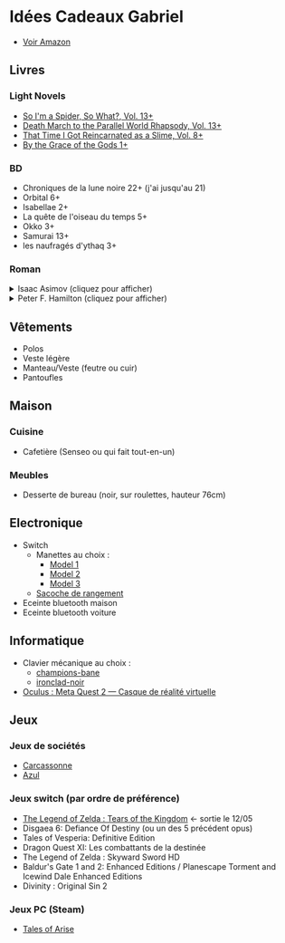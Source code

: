 # Idées Cadeaux Gabriel

- [Voir Amazon](https://www.amazon.fr/hz/wishlist/ls/N2LON7I7DD9B?ref_=wl_share)

## Livres

### Light Novels

- [So I'm a Spider, So What?, Vol. 13+](https://amzn.eu/d/iYS5EiI)
- [Death March to the Parallel World Rhapsody, Vol. 13+](https://amzn.eu/d/ji4SzZa)
- [That Time I Got Reincarnated as a Slime, Vol. 8+](https://amzn.eu/d/dPnS9sN)
- [By the Grace of the Gods 1+](https://amzn.eu/d/iBv1MlK)

### BD

- Chroniques de la lune noire 22+ (j'ai jusqu'au 21)
- Orbital 6+
- Isabellae 2+
- La quête de l'oiseau du temps 5+
- Okko 3+
- Samurai 13+
- les naufragés d'ythaq 3+

### Roman

<details>
<summary>Isaac Asimov (cliquez pour afficher)</summary>

### A prendre dans l'ordre ci-desous

#### Cycle de Fondation

- ~~Fondation~~
- ~~Fondation et Empire~~
- ~~Seconde Fondation~~
- ~~Fondation foudroyée (Optionnel)~~
- ~~Terre et Fondation (Optionnel)~~
- Prélude à Fondation (Optionnel)
- L'Aube de Fondation (Optionnel)

#### Cycle des robots

- Les Robots (Optionnel)
- Les Cavernes d'acier
- Face aux feux du soleil
- Les Robots de l'aube
- Les Robots et l'Empire

#### Cycle de l'Empire

- Tyrann
- Les Courants de l'espace
- Cailloux dans le ciel

</details>

<details>
<summary>Peter F. Hamilton (cliquez pour afficher)</summary>

### [Voir page wikipedia](https://fr.wikipedia.org/wiki/Peter_F._Hamilton#Romans)

</details>

## Vêtements

- Polos
- Veste légère
- Manteau/Veste (feutre ou cuir)
- Pantoufles

## Maison

### Cuisine

- Cafetière (Senseo ou qui fait tout-en-un)

### Meubles

- Desserte de bureau (noir, sur roulettes, hauteur 76cm)

## Electronique

- Switch
  - Manettes au choix :
    - [Model 1](https://nyxigaming.com/products/nyxi-wizard-wirleless-joy-pad-for-switch-switch-oled)
    - [Model 2](https://nyxigaming.com/products/nyxi-hyperion-meteor-light-wireless-joy-pad)
    - [Model 3](https://nyxigaming.com/products/nyxi-wireless-joy-con-pad-with-color-led-lights-for-nintendo-switch)
  - [Sacoche de rangement](https://nyxigaming.com/products/nyxi-upgraded-carrying-case-for-wireless-joy-pad-nintendo-switch)
- Eceinte bluetooth maison
- Eceinte bluetooth voiture

## Informatique

- Clavier mécanique au choix :
  - [champions-bane](https://designedby.gg/product/champions-bane/)
  - [ironclad-noir](https://designedby.gg/product/ironclad-noir/)
- [Oculus : Meta Quest 2 — Casque de réalité virtuelle](https://amzn.eu/d/bOWv0qW)

## Jeux

### Jeux de sociétés

- [Carcassonne](https://www.amazon.fr/dp/B07D19D9QJ/?coliid=IEKV560ENP84U&colid=N2LON7I7DD9B&psc=0&ref_=lv_ov_lig_dp_it)
- [Azul](https://www.amazon.fr/Plan-Games-Azul-Version-Française/dp/B07FCLL8JB/ref=sr_1_2?__mk_fr_FR=ÅMÅŽÕÑ&crid=21NUHPVP68BND&keywords=azul&qid=1681791061&s=toys&sprefix=azul%2Ctoys%2C77&sr=1-2)

### Jeux switch (par ordre de préférence)

- [The Legend of Zelda : Tears of the Kingdom](https://www.amazon.fr/Legend-Zelda-Tears-Kingdom/dp/B0BVW3SJMF/ref=sr_1_2?keywords=switch+zelda&qid=1681328189&sprefix=switch+zeld%2Caps%2C91&sr=8-2) <- sortie le 12/05
- Disgaea 6: Defiance Of Destiny (ou un des 5 précédent opus)
- Tales of Vesperia: Definitive Edition
- Dragon Quest XI: Les combattants de la destinée
- The Legend of Zelda : Skyward Sword HD
- Baldur's Gate 1 and 2: Enhanced Editions / Planescape Torment and Icewind Dale Enhanced Editions
- Divinity : Original Sin 2

### Jeux PC (Steam)

- [Tales of Arise](https://store.steampowered.com/app/740130/Tales_of_Arise/)

